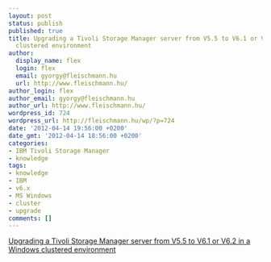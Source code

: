 ```yaml
---
layout: post
status: publish
published: true
title: Upgrading a Tivoli Storage Manager server from V5.5 to V6.1 or V6.2 in a Windows
  clustered environment
author:
  display_name: flex
  login: flex
  email: gyorgy@fleischmann.hu
  url: http://www.fleischmann.hu/
author_login: flex
author_email: gyorgy@fleischmann.hu
author_url: http://www.fleischmann.hu/
wordpress_id: 724
wordpress_url: http://fleischmann.hu/wp/?p=724
date: '2012-04-14 19:56:00 +0200'
date_gmt: '2012-04-14 18:56:00 +0200'
categories:
- IBM Tivoli Storage Manager
- knowledge
tags:
- knowledge
- IBM
- v6.x
- MS Windows
- cluster
- upgrade
comments: []
---
```

<p><a href="http://www-01.ibm.com/support/docview.wss?uid=swg27020689&myns=swgtiv&mynp=OCSSGSG7&mync=R">Upgrading a Tivoli Storage Manager server from V5.5 to V6.1 or V6.2 in a Windows clustered environment</a></p>
